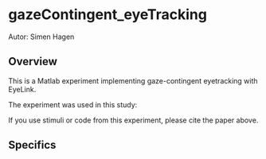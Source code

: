 # gazeContingent_eyeTracking
Autor: Simen Hagen

## Overview
This is a Matlab experiment implementing gaze-contingent eyetracking with EyeLink.

The experiment was used in this study:

If you use stimuli or code from this experiment, please cite the paper above. 


## Specifics